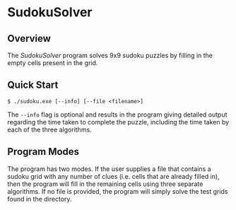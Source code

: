 # SudokuSolver
## Overview
The *SudokuSolver* program solves 9x9 sudoku puzzles by filling in the empty cells present in the grid. 

## Quick Start
```command-line
$ ./sudoku.exe [--info] [--file <filename>]
```
The `--info` flag is optional and results in the program giving detailed output regarding the time taken to complete the puzzle, including the time taken by each of the three algorithms. 

## Program Modes
The program has two modes. If the user supplies a file that contains a sudoku grid with any number of clues (i.e. cells that are already filled in), then the program will fill in the remaining cells using three separate algorithms. If no file is provided, the program will simply solve the test grids found in the directory. 
